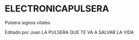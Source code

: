 # ELECTRONICAPULSERA
Pulsera signos vitales 

Editado por Juan
LA PULSERA QUE TE VA A SALVAR LA  VIDA
